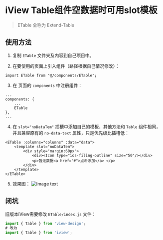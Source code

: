 # iView Table组件空数据时可用slot模板

> ETable 全称为 Extend-Table

## 使用方法

1. 复制 `ETable` 文件夹及内容到自己项目中。

2. 在要使用的页面上引入组件（路径根据自己情况修改）：
```
import ETable from "@/components/ETable";
```

3. 在 页面的 `components` 中注册组件：
```
... 
components: {
    ...
    ETable
},
... 
```

4. 在 `slot="noDataTem"` 插槽中添加自己的模板，其他方法和 `Table` 组件相同，并且兼容原有的 `no-data-text` 属性，只是优先级比插槽低：
```
<ETable :columns="columns" :data="data">
    <template slot="noDataTem">
        <div style="margin:60px">
            <div><Icon type="ios-filing-outline" size="50"/></div>
            <p>暂无数据<a href="#">点击添加</a> </p>
        </div>
    </template>
</ETable>
```

5. 效果图：
![Image text](https://raw.githubusercontent.com/zeronexxx/ETable/master/images/example.jpg)

## 闭坑
旧版本iView需要修改 `ETable/index.js` 文件：
```js
import { Table } from 'view-design';
# 改为
import { Table } from 'iview';
```
